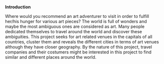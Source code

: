 **Introduction**

Where would you recommend an art adventurer to visit in order to fulfill her/his hunger for various art pieces? The world is full of wonders and maybe the most ambiguous ones are considered as art. Many people dedicated themselves to travel around the world and discover these ambiguities. This project seeks for art related venues in the capitals of all countries, cluster them and reveals the different cities in terms of art venues although they have closer geography. By the nature of this project, travel companies and their costumers might be interested in this project to find similar and different places around the world.

